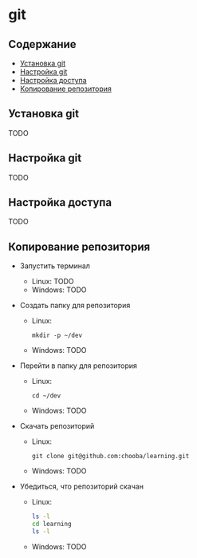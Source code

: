 # git

## Содержание

* [Установка git](#Установка-git)
* [Настройка git](#Настройка-git)
* [Настройка доступа](#Настройка-доступа)
* [Копирование репозитория](#Копирование-репозитория)

## Установка git

TODO

## Настройка git

TODO

## Настройка доступа

TODO

## Копирование репозитория

* Запустить терминал
  * Linux: TODO
  * Windows: TODO

* Создать папку для репозитория
  * Linux:
    ```
    mkdir -p ~/dev
    ```
  * Windows: TODO

* Перейти в папку для репозитория
  * Linux:
    ```
    cd ~/dev
    ```
  * Windows: TODO

* Скачать репозиторий
  * Linux:
    ```
    git clone git@github.com:chooba/learning.git
    ```
  * Windows: TODO

* Убедиться, что репозиторий скачан
  * Linux:
    ```sh
    ls -l
    cd learning
    ls -l
    ```
  * Windows: TODO
